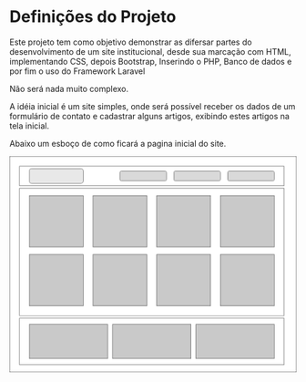 # Definições do Projeto
Este projeto tem como objetivo demonstrar as difersar partes do desenvolvimento de um site institucional, desde sua marcação com HTML, implementando CSS, depois Bootstrap, Inserindo o PHP, Banco de dados e por fim o uso do Framework Laravel

Não será nada muito complexo.

A idéia inicial é um site simples, onde será possível receber os dados de um formulário de contato e cadastrar alguns artigos, exibindo estes artigos na tela inicial.

Abaixo um esboço de como ficará a pagina inicial do site.

![Modelo](img/modelo.png)
